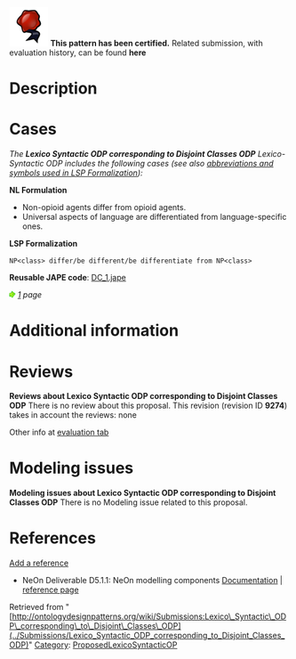 [![](../images/thumb/b/b5/Certified.png/70px-Certified.png)](../Image/Certified.png "Certified.png") __This pattern has been certified.__
Related submission, with evaluation history, can be found __here__





#  Description


  




#  Cases


_The __Lexico Syntactic ODP corresponding to Disjoint Classes ODP__ Lexico-Syntactic ODP includes the following cases (see also [abbreviations and symbols used in LSP Formalization](../Community/LSPSymbols "Community:LSPSymbols")):_


  






__NL Formulation__



* Non-opioid agents differ from opioid agents.
* Universal aspects of language are differentiated from language-specific ones.


__LSP Formalization__




```
NP<class> differ/be different/be differentiate from NP<class>

```

__Reusable JAPE code__: [DC\_1.jape](../images/0/01/DC_1.jape "DC 1.jape")





[![](../images/thumb/8/87/ArrowRight.gif/11px-ArrowRight.gif)](../Image/ArrowRight.gif "ArrowRight.gif") _[1](../Submissions/Lexico_Syntactic_ODP_corresponding_to_Disjoint_Classes_ODP/1 "Submissions:Lexico Syntactic ODP corresponding to Disjoint Classes ODP/1") page_



#  Additional information


#  Reviews



__Reviews about Lexico Syntactic ODP corresponding to Disjoint Classes ODP__
There is no review about this proposal.
This revision (revision ID __9274__) takes in account the reviews: none


Other info at [evaluation tab](http://ontologydesignpatterns.org/wiki/index.php?title=Submissions:Lexico_Syntactic_ODP_corresponding_to_Disjoint_Classes_ODP&action=evaluation "http://ontologydesignpatterns.org/wiki/index.php?title=Submissions:Lexico_Syntactic_ODP_corresponding_to_Disjoint_Classes_ODP&action=evaluation")




  




#  Modeling issues



__Modeling issues about Lexico Syntactic ODP corresponding to Disjoint Classes ODP__
There is no Modeling issue related to this proposal.




  




#  References


[Add a reference](index.php@title=Odp%253AAdd_reference&subject=Submissions%253ALexico+Syntactic+ODP+corresponding+to+Disjoint+Classes+ODP.html "http://ontologydesignpatterns.org/wiki/index.php?title=Odp:Add_reference&subject=Submissions%3ALexico+Syntactic+ODP+corresponding+to+Disjoint+Classes+ODP")



* NeOn Deliverable D5.1.1: NeOn modelling components [Documentation](http://droz.dia.fi.upm.es/neon/servlet/download?ontology=Documentation+Ontology&concept=Deliverable&instanceSet=neon&instance=D5.1.1%3A+NeOn+modelling+components&attribute=On-line+PDF+Version&value=NeOn_2007_D5.1.1.pdf "http://droz.dia.fi.upm.es/neon/servlet/download?ontology=Documentation+Ontology&concept=Deliverable&instanceSet=neon&instance=D5.1.1%3A+NeOn+modelling+components&attribute=On-line+PDF+Version&value=NeOn_2007_D5.1.1.pdf") | [reference page](../Community/References/NeOn_Deliverable_D5_1_1_2 "Community:References/NeOn Deliverable D5 1 1 2")




Retrieved from "[http://ontologydesignpatterns.org/wiki/Submissions:Lexico\_Syntactic\_ODP\_corresponding\_to\_Disjoint\_Classes\_ODP](../Submissions/Lexico_Syntactic_ODP_corresponding_to_Disjoint_Classes_ODP)"
 [Category](http://ontologydesignpatterns.org/wiki/Special:Categories "Special:Categories"): [ProposedLexicoSyntacticOP](../Category/ProposedLexicoSyntacticOP "Category:ProposedLexicoSyntacticOP")